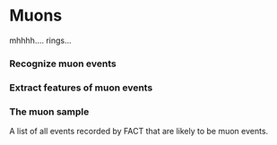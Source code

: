 # Muons
mhhhh.... rings...


### Recognize muon events

### Extract features of muon events

### The muon sample

A list of all events recorded by FACT that are likely to be muon events.